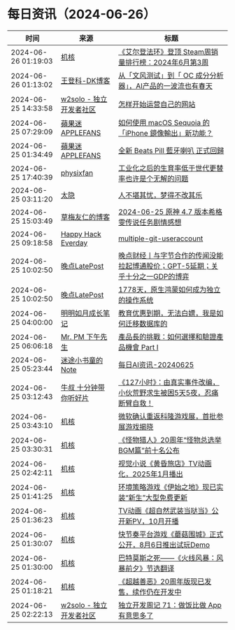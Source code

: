 ﻿# 每日资讯（2024-06-26）

|时间|来源|标题|
|---|---|---|
|2024-06-26 01:19:03|[机核](https://www.gcores.com/rss)|[《艾尔登法环》登顶 Steam周销量排行榜：2024年6月第3周](https://www.gcores.com/articles/184077)|
|2024-06-26 01:13:02|[王登科-DK博客](https://greatdk.com/feed)|[从「文风测试」到「 OC 成分分析器」，AI产品的一波流也有春天](https://greatdk.com/1984.html)|
|2024-06-25 14:33:58|[w2solo - 独立开发者社区](https://w2solo.com/topics/feed)|[怎样开始运营自己的网站](https://w2solo.com/topics/4719)|
|2024-06-25 07:29:09|[蘋果迷 APPLEFANS](https://applefans.today/feed/)|[如何使用 macOS Sequoia 的「iPhone 鏡像輸出」新功能？](https://applefans.today/2024-06-iphone-mirroring-in-ios-18-and-macos-sequoia/)|
|2024-06-25 01:34:49|[蘋果迷 APPLEFANS](https://applefans.today/feed/)|[全新 Beats Pill 藍牙喇叭 正式回歸](https://applefans.today/2024-06-beats-pill-people-are-back-ad/)|
|2024-06-25 17:40:39|[physixfan](https://www.physixfan.com/feed)|[工业化之后的生育率低于世代更替率也许是个无解的问题](https://www.physixfan.com/gongyehuazhihoudeshengyuludiyushidaigengtiluyexushigewujiedewenti/)|
|2024-06-25 03:11:20|[太隐](https://wangyurui.com/feed.xml)|[人不堪其忧，梦得不改其乐](https://wangyurui.com/posts/ren-bu-kan-qi-you-meng-de-bu-gai-qi-le-9de5de15)|
|2024-06-25 15:03:49|[草梅友仁的博客](https://blog.cmyr.ltd/atom.xml)|[2024-06-25 原神 4.7 版本希格雯传说任务剧情感想](https://blog.cmyr.ltd/archives/4d30f7e3.html)|
|2024-06-25 09:18:58|[Happy Hack Everday](https://blog.happyhack.io/atom.xml)|[multiple-git-useraccount](https://blog.happyhack.io/2024/06/25/multiple-git-useraccount/)|
|2024-06-25 10:02:50|[晚点LatePost](https://feedpress.me/wx-postlate)|[​晚点财经丨与字节合作的传闻没能拉起博通股价；GPT-5延期；关乎十分之一GDP的博弈](http://mp.weixin.qq.com/s?__biz=MzU3Mjk1OTQ0Ng%3D%3D&mid=2247517506&idx=2&sn=9d357e7d39d2c1234e6e3253cf3fa517)|
|2024-06-25 10:02:50|[晚点LatePost](https://feedpress.me/wx-postlate)|[1778天，原生鸿蒙如何成为独立的操作系统](http://mp.weixin.qq.com/s?__biz=MzU3Mjk1OTQ0Ng%3D%3D&mid=2247517506&idx=1&sn=2b2e96b96da6c92662ac4759c4549ad8)|
|2024-06-25 04:00:00|[明明如月成长笔记](https://lmmsoft.github.io/feed.atom)|[教育优惠到期，无法白嫖，我是如何迁移数据库的](https://lmmsoft.github.io//migrate_database/)|
|2024-06-25 06:06:18|[Mr. PM 下午先生](http://feeds.feedburner.com/pmmustknow)|[產品長的挑戰：如何選擇和驗證產品機會 Part I](https://mrpm.cc/?p=1669)|
|2024-06-25 05:23:44|[迷途小书童的Note](https://xugaoxiang.com/feed)|[每日AI资讯-20240625](https://xugaoxiang.com/2024/06/25/ai-daily-20240625/)|
|2024-06-25 03:12:43|[牛叔 十分钟带你听好片](https://getpodcast.xyz/data/ximalaya/11534451.xml)|[《127小时》：由真实事件改编，小伙荒野求生被困5天5夜，忍痛断臂自救！](https://www.ximalaya.com/sound/737107818)|
|2024-06-25 03:43:10|[机核](https://www.gcores.com/rss)|[微软确认重返科隆游戏展，首批参展游戏揭晓](https://www.gcores.com/articles/184038)|
|2024-06-25 03:30:31|[机核](https://www.gcores.com/rss)|[《怪物猎人》20周年“怪物总选举 BGM篇”前十名公布](https://www.gcores.com/articles/184033)|
|2024-06-25 02:42:11|[机核](https://www.gcores.com/rss)|[视觉小说《黄昏旅店》TV动画化，2025年1月播出](https://www.gcores.com/articles/184034)|
|2024-06-25 01:41:25|[机核](https://www.gcores.com/rss)|[环境策略游戏《伊始之地》现已实装“新生”大型免费更新](https://www.gcores.com/articles/184031)|
|2024-06-25 01:36:23|[机核](https://www.gcores.com/rss)|[TV动画《超自然武装当哒当》公开新PV，10月开播](https://www.gcores.com/articles/184030)|
|2024-06-25 01:30:07|[机核](https://www.gcores.com/rss)|[快节奏平台游戏《蘑菇围城》正式公开，8月6日推出试玩Demo](https://www.gcores.com/articles/184029)|
|2024-06-25 01:30:00|[机核](https://www.gcores.com/rss)|[巴特莫斯之死——《火线风暴：风暴前夕》节选翻译](https://www.gcores.com/articles/184010)|
|2024-06-25 01:18:21|[机核](https://www.gcores.com/rss)|[《超越善恶》20周年版现已发售，续作仍在开发中](https://www.gcores.com/articles/184028)|
|2024-06-25 02:22:13|[w2solo - 独立开发者社区](https://w2solo.com/topics/feed)|[独立开发周记 71：做饭比做 App 有意思多了](https://w2solo.com/topics/4718)|
